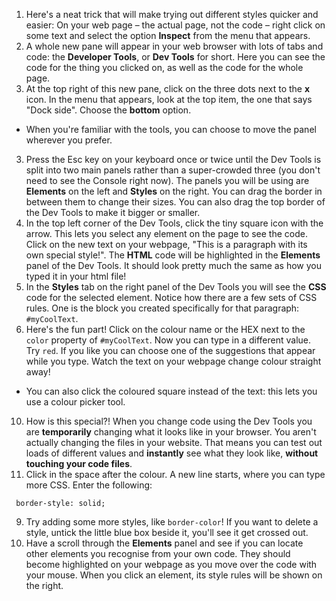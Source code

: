 1. Here's a neat trick that will make trying out different styles quicker and easier: On your web page – the actual page, not the code – right click on some text and select the option **Inspect** from the menu that appears.
2. A whole new pane will appear in your web browser with lots of tabs and code: the **Developer Tools**, or **Dev Tools** for short. Here you can see the code for the thing you clicked on, as well as the code for the whole page.
3. At the top right of this new pane, click on the three dots next to the **x** icon. In the menu that appears, look at the top item, the one that says "Dock side". Choose the **bottom** option.
 * When you're familiar with the tools, you can choose to move the panel wherever you prefer.
3. Press the Esc key on your keyboard once or twice until the Dev Tools is split into two main panels rather than a super-crowded three (you don't need to see the Console right now). The panels you will be using are **Elements** on the left and **Styles** on the right. You can drag the border in between them to change their sizes. You can also drag the top border of the Dev Tools to make it bigger or smaller. 
5. In the top left corner of the Dev Tools, click the tiny square icon with the arrow. This lets you select any element on the page to see the code. Click on the new text on your webpage, "This is a paragraph with its own special style!". The **HTML** code will be highlighted in the **Elements** panel of the Dev Tools. It should look pretty much the same as how you typed it in your html file!
6. In the **Styles** tab on the right panel of the Dev Tools you will see the **CSS** code for the selected element. Notice how there are a few sets of CSS rules. One is the block you created specifically for that paragraph: `#myCoolText`.
7. Here's the fun part! Click on the colour name or the HEX next to the `color` property of `#myCoolText`. Now you can type in a different value. Try `red`. If you like you can choose one of the suggestions that appear while you type. Watch the text on your webpage change colour straight away!
 * You can also click the coloured square instead of the text: this lets you use a colour picker tool.
10. How is this special?! When you change code using the Dev Tools you are **temporarily** changing what it looks like in your browser. You aren't actually changing the files in your website. That means you can test out loads of different values and **instantly** see what they look like, **without touching your code files**.
8. Click in the space after the colour. A new line starts, where you can type more CSS. Enter the following:
 ```
  border-style: solid;
 ```
9. Try adding some more styles, like `border-color`! If you want to delete a style, untick the little blue box beside it, you'll see it get crossed out.
10. Have a scroll through the **Elements** panel and see if you can locate other elements you recognise from your own code. They should become highlighted on your webpage as you move over the code with your mouse. When you click an element, its style rules will be shown on the right.


